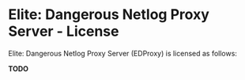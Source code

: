 # Elite: Dangerous Netlog Proxy Server - License #

Elite: Dangerous Netlog Proxy Server (EDProxy) is licensed as follows:

**TODO**